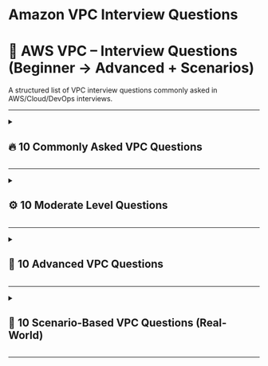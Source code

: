 # Amazon VPC Interview Questions

# 🧠 AWS VPC – Interview Questions (Beginner → Advanced + Scenarios)

A structured list of VPC interview questions commonly asked in AWS/Cloud/DevOps interviews.

---

<details>
<summary><h2>🔥 10 Commonly Asked VPC Questions</h2></summary>

1. **What is a VPC in AWS?**  
2. **What is the difference between Public and Private Subnet?**  
3. **What is an Internet Gateway (IGW)? Why is it used?**  
4. **How can an EC2 instance in a private subnet access the Internet?**  
5. **What is the difference between Security Groups and NACLs?**  
6. **What is a Route Table and why do we need it?**  
7. **What is VPC Peering?**  
8. **What are VPC Endpoints and why do we use them?**  
9. **What is CIDR in VPC?**  
10. **What is a NAT Gateway and how is it different from a NAT Instance?**  

</details>

---

<details>
<summary><h2>⚙️ 10 Moderate Level Questions</h2></summary>

1. **Can a Security Group span across multiple VPCs?**  
2. **Can a Subnet span multiple Availability Zones? Explain why.**  
3. **Explain Stateful vs Stateless with examples in VPC.**  
4. **Why is VPC Peering not transitive?**  
5. **Difference between Interface Endpoint and Gateway Endpoint?**  
6. **When would you choose Transit Gateway instead of VPC Peering?**  
7. **What is an Egress-Only Internet Gateway and when is it used?**  
8. **How do Flow Logs help in troubleshooting connectivity issues?**  
9. **What is AWS PrivateLink? How is it different from VPC Peering?**  
10. **How can you restrict public access to S3 while accessing it from VPC?**  
   *(Hint: VPC Endpoint + Bucket Policy)*  

</details>

---

<details>
<summary><h2>🚀 10 Advanced VPC Questions</h2></summary>

1. **How does Transit Gateway enable multi-VPC and hybrid connectivity?**  
2. **What is the difference between Transit Gateway, VPC Peering, and PrivateLink?**  
3. **Explain how DNS resolution works inside VPC. (Route 53 Resolver, DHCP Options Set)**  
4. **How do you design a multi-account VPC architecture following AWS best practices?**  
5. **Explain the role of Prefix Lists in managing network access.**  
6. **What is VPC Sharing and when should you use it?**  
7. **How would you secure workloads inside VPC using NACLs + SGs + WAF + Firewall Manager?**  
8. **How does AWS Direct Connect differ from VPN? When do we use both together?**  
9. **How do you implement centralized egress for multiple VPCs?**  
10. **Explain the packet flow from a Private EC2 instance to S3 using a VPC Endpoint.**  

</details>

---

<details>
<summary><h2>🧩 10 Scenario-Based VPC Questions (Real-World)</h2></summary>

> These are asked for 4+ years DevOps / Cloud Engineer roles.

**Scenario 1:**  
Your EC2 instance in a private subnet cannot reach the internet. How will you troubleshoot?  
*(Hint: Route table → NAT → SG → NACL → IGW in public subnet)*  

**Scenario 2:**  
Two VPCs (A & B) are peered. A can reach B, but B cannot reach A. Why?  
*(Hint: Routing + SG + NACL misconfig)*  

**Scenario 3:**  
You need to securely expose a service in your VPC to **only one customer’s VPC** in another account. What will you choose?  
*(Hint: PrivateLink)*  

**Scenario 4:**  
Your organisation has 10 VPCs and must connect them + on-prem. What solution is best and why?  
*(Hint: Transit Gateway)*  

**Scenario 5:**  
A Private Subnet EC2 needs to pull Docker images from ECR without internet. How?  
*(Hint: VPC Endpoint for ECR + S3)*  

**Scenario 6:**  
Traffic between two VPCs in different regions is slow. How to optimize?  
*(Hint: Inter-region VPC peering → uses AWS backbone network)*  

**Scenario 7:**  
Your database in private subnet should only accept traffic from one application subnet. Describe configuration.  
*(Hint: SG rules + avoid wide NACL rules)*  

**Scenario 8:**  
How do you allow on-prem systems to securely connect to your VPC? Provide 3 architectures.  
*(Hint: VPN, DX, VPN + DX, TGW + DX)*  

**Scenario 9:**  
You need to give developers restricted access to only one subnet in VPC. How?  
*(Hint: IAM + SCP + NACL + SG + SSM Session Manager)*  

**Scenario 10:**  
Your NAT Gateway bill is too high. How do you reduce cost?  
**Possible solutions:**  
- Use **1 NAT per AZ only if required**  
- Use **S3 + DynamoDB VPC Endpoints**  
- **Proxy** or **split traffic**  

</details>

---
